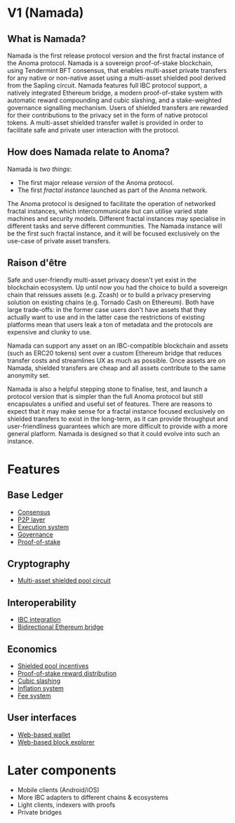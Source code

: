 # V1 (Namada)

## What is Namada?

Namada is the first release protocol version and the first fractal instance of the Anoma protocol.
Namada is a sovereign proof-of-stake blockchain, using Tendermint BFT consensus,
that enables multi-asset private transfers for any native or non-native asset
using a multi-asset shielded pool derived from the Sapling circuit. Namada features
full IBC protocol support, a natively integrated Ethereum bridge, a modern proof-of-stake
system with automatic reward compounding and cubic slashing, and a stake-weighted governance
signalling mechanism. Users of shielded transfers are rewarded for their contributions
to the privacy set in the form of native protocol tokens. A multi-asset shielded transfer wallet is provided in order to facilitate
safe and private user interaction with the protocol.

## How does Namada relate to Anoma?

Namada is _two things_:
- The first major release _version_ of the Anoma protocol.
- The first _fractal instance_ launched as part of the Anoma network.

The Anoma protocol is designed to facilitate the operation of networked fractal instances,
which intercommunicate but can utilise varied state machines and security models. Different
fractal instances may specialise in different tasks and serve different communities. The Namada
instance will be the first such fractal instance, and it will be focused exclusively on the use-case of private asset transfers.

## Raison d'être

Safe and user-friendly multi-asset privacy doesn't yet exist in the blockchain ecosystem.
Up until now you had the choice to build a sovereign chain that reissues assets (e.g. Zcash) or to
build a privacy preserving solution on existing chains (e.g. Tornado Cash on
Ethereum). Both have large trade-offs: in the former case users don't have
assets that they actually want to use and in the latter case the restrictions
of existing platforms mean that users leak a ton of metadata
and the protocols are expensive and clunky to use.

Namada can support any asset on an IBC-compatible blockchain
and assets (such as ERC20 tokens) sent over a custom Ethereum bridge that
reduces transfer costs and streamlines UX as much as possible.
Once assets are on Namada, shielded transfers are cheap
and all assets contribute to the same anonymity set.

Namada is also a helpful stepping stone to finalise, test,
and launch a protocol version that is simpler than the full
Anoma protocol but still encapsulates a unified and useful
set of features. There are reasons to expect that it may
make sense for a fractal instance focused exclusively on
shielded transfers to exist in the long-term, as it can
provide throughput and user-friendliness guarantees which
are more difficult to provide with a more general platform.
Namada is designed so that it could evolve into such an instance.

# Features

## Base Ledger

- [Consensus](../architecture/consensus/tendermint.md)
- [P2P layer](namada/p2p-layer.md)
- [Execution system](namada/execution-system.md)
- [Governance](namada/governance.md)
- [Proof-of-stake](namada/proof-of-stake.md)

## Cryptography

- [Multi-asset shielded pool circuit](namada/masp.md)

## Interoperability

- [IBC integration](namada/ibc.md)
- [Bidirectional Ethereum bridge](namada/ethereum-bridge.md)

## Economics

- [Shielded pool incentives](namada/masp/shielded-pool-incentives.md)
- [Proof-of-stake reward distribution](namada/proof-of-stake/reward-distribution.md)
- [Cubic slashing](namada/proof-of-stake/cubic-slashing.md)
- [Inflation system](namada/inflation-system.md)
- [Fee system](namada/fee-system.md)

## User interfaces

- [Web-based wallet](namada/web-wallet-interface.md)
- [Web-based block explorer](namada/web-explorer-interface.md)

# Later components

- Mobile clients (Android/iOS)
- More IBC adapters to different chains & ecosystems
- Light clients, indexers with proofs
- Private bridges

